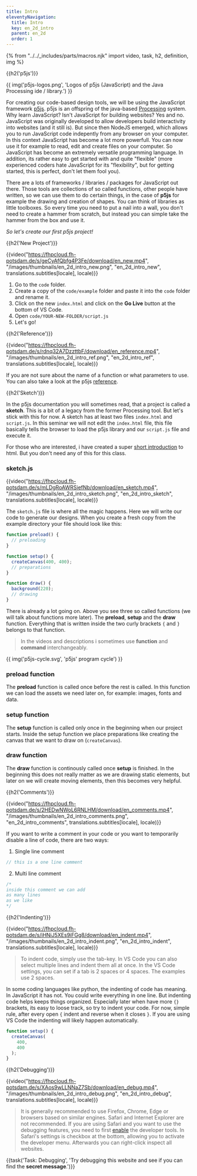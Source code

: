 ```yaml
---
title: Intro
eleventyNavigation:
  title: Intro
  key: en_2d_intro
  parent: en_2d
  order: 1
---
```


{% from "../../_includes/parts/macros.njk" import video, task, h2, definition, img %}

{{h2('p5js')}}

{{ img('p5js-logos.png', 'Logos of p5js (JavaScript) and the Java Processing ide / library.') }}

For creating our code-based design tools, we will be using the JavaScript framework [p5js](https://www.p5js.org). p5js is an offspring of the java-based [Processing](https://processing.org/) system. Why learn JavaScript? Isn't JavaScript for building websites? Yes and no. JavaScript was originally developed to allow developers build interactivity into websites (and it still is). But since then NodeJS emerged, which allows you to run JavaScript code indepently from any browser on your computer. In this context JavaScript has become a lot more powerfull. You can now use it for example to read, edit and create files on your computer. So JavaScript has become an extremely versatile programming language. In addition, its rather easy to get started with and quite "flexible" (more experienced coders hate JavaScript for its "flexibility", but for getting started, this is perfect, don't let them fool you).

There are a lots of frameworks / libraries / packages for JavaScript out there. Those tools are collections of so called functions, other people have written, so we can use them to do certain things, in the case of **p5js** for example the drawing and creation of shapes. You can think of libraries as little toolboxes. So every time you need to put a nail into a wall, you don't need to create a hammer from scratch, but instead you can simple take the hammer from the box and use it.

*So let's create our first p5js project!*

{{h2('New Project')}}

{{video("https://fhpcloud.fh-potsdam.de/s/geCyAfQbfg4P3Fe/download/en_new.mp4", "/images/thumbnails/en_2d_intro_new.png", "en_2d_intro_new", translations.subtitles[locale], locale)}}
<!--
de:https://fhpcloud.fh-potsdam.de/s/pSgDkqb8yGmeyiP/download/de_new.mp4
en:https://fhpcloud.fh-potsdam.de/s/geCyAfQbfg4P3Fe/download/en_new.mp4
-->

1. Go to the `code` folder.
2. Create a copy of the `code/example` folder and paste it into the `code` folder and rename it.
3. Click on the new `index.html` and click on the **Go Live** button at the bottom of VS Code.
4. Open `code/YOUR-NEW-FOLDER/script.js`
5. Let's go!


{{h2('Reference')}}

{{video("https://fhpcloud.fh-potsdam.de/s/rdnq32A7DzzttbF/download/en_reference.mp4", "/images/thumbnails/en_2d_intro_ref.png", "en_2d_intro_ref", translations.subtitles[locale], locale)}}
<!--
de:https://fhpcloud.fh-potsdam.de/s/JGYB3Dor9BRRaJ2/download/de_reference.mp4
en:https://fhpcloud.fh-potsdam.de/s/rdnq32A7DzzttbF/download/en_reference.mp4
-->

If you are not sure about the name of a function or what parameters to use. You can also take a look at the p5js [reference](https://p5js.org/reference/).

{{h2('Sketch')}}

In the p5js documentation you will sometimes read, that a project is called a **sketch**. This is a bit of a legacy from the former Processing tool. But let's stick with this for now. A sketch has at least two files `index.html` and `script.js`. In this seminar we will not edit the `index.html` file, this file basically tells the browser to load the p5js library and our `script.js` file and execute it.

For those who are interested, i have created a super [short introduction](html.md) to html. But you don't need any of this for this class.

### sketch.js

{{video("https://fhpcloud.fh-potsdam.de/s/mLDgRoAWRSiefNb/download/en_sketch.mp4", "/images/thumbnails/en_2d_intro_sketch.png", "en_2d_intro_sketch", translations.subtitles[locale], locale)}}
<!--
de:https://fhpcloud.fh-potsdam.de/s/m6fSyAmSRJoMSRR/download/de_sketch.mp4
en:https://fhpcloud.fh-potsdam.de/s/mLDgRoAWRSiefNb/download/en_sketch.mp4
-->

The `sketch.js` file is where all the magic happens. Here we will write our code to generate our designs. When you create a fresh copy from the example directory your file should look like this:

```js
function preload() {
  // preloading
}

function setup() {
  createCanvas(400, 400);
  // preparations
}

function draw() {
  background(220);
  // drawing
}
```

There is already a lot going on. Above you see three so called functions (we will talk about functions more later). The **preload**, **setup** and the **draw** function. Everything that is written inside the two curly brackets `{` and `}` belongs to that function.

> In the videos and descriptions i sometimes use **function** and **command** interchangeably.

{{ img('p5js-cycle.svg', 'p5js\' program cycle') }}

### preload function

The **preload** function is called once before the rest is called. In this function we can load the assets we need later on, for example: images, fonts and data.


### setup function

The **setup** function is called only once in the beginning when our project starts. Inside the setup function we place preparations like creating the canvas that we want to draw on (`createCanvas`).

### draw function

The **draw** function is continously called once **setup** is finished. In the beginning this does not really matter as we are drawing static elements, but later on we will create moving elements, then this becomes very helpful.

{{h2('Comments')}}

{{video("https://fhpcloud.fh-potsdam.de/s/2HEDwNWoL6RNLHM/download/en_comments.mp4", "/images/thumbnails/en_2d_intro_comments.png", "en_2d_intro_comments", translations.subtitles[locale], locale)}}
<!--
de:https://fhpcloud.fh-potsdam.de/s/WsxqZSo4zPZkZgH/download/de_comments.mp4
en:https://fhpcloud.fh-potsdam.de/s/2HEDwNWoL6RNLHM/download/en_comments.mp4
-->

If you want to write a comment in your code or you want to temporarily disable a line of code, there are two ways:

1. Single line comment
```js
// this is a one line comment
```

2. Multi line comment
```js
/* 
inside this comment we can add
as many lines
as we like
*/
```

{{h2('Indenting')}}

{{video("https://fhpcloud.fh-potsdam.de/s/iHNiJ5XEs9iFGg8/download/en_indent.mp4", "/images/thumbnails/en_2d_intro_indent.png", "en_2d_intro_indent", translations.subtitles[locale], locale)}}
<!--
de:https://fhpcloud.fh-potsdam.de/s/kqDm5WMWY6Q2S2X/download/de_indent.mp4
en:https://fhpcloud.fh-potsdam.de/s/iHNiJ5XEs9iFGg8/download/en_indent.mp4
-->

> To indent code, simply use the tab-key. In VS Code you can also select multiple lines and indent them all at once. In the VS Code settings, you can set if a tab is 2 spaces or 4 spaces. The examples use 2 spaces.

In some coding languages like python, the indenting of code has meaning. In JavaScript it has not. You could write everything in one line. But indenting code helps keeps things organized. Especially later when have more `{}` brackets, its easy to loose track, so try to indent your code. For now, simple rule, after every open `{` indent and reverse when it closes `}`. If you are using VS Code the indenting will likely happen automatically.

```js
function setup() {
  createCanvas(
    400,
    400
  );
}
```


{{h2('Debugging')}}

{{video("https://fhpcloud.fh-potsdam.de/s/XAos9wLLNNaZ7Sb/download/en_debug.mp4", "/images/thumbnails/en_2d_intro_debug.png", "en_2d_intro_debug", translations.subtitles[locale], locale)}}
<!--
de:https://fhpcloud.fh-potsdam.de/s/WincbxLqmRB8Hac/download/de_debug.mp4
en:https://fhpcloud.fh-potsdam.de/s/XAos9wLLNNaZ7Sb/download/en_debug.mp4
-->

> It is generally recommended to use Firefox, Chrome, Edge or browsers based on similar engines. Safari and Internet Explorer are not recommended. If you are using Safari and you want to use the debugging features, you need to first [enable](https://developer.apple.com/library/archive/documentation/NetworkingInternetWeb/Conceptual/Web_Inspector_Tutorial/EnableWebInspector/EnableWebInspector.html) the developer tools. In Safari's settings is checkbox at the bottom, allowing you to activate the developer menu. Afterwards you can right-click inspect all websites.

<script>
console.log('Congrats. You found the secret message. 🎉');
console.log('');
console.log('%c...@@@@@@...@@@...@@@...@@@@@@@@@...', 'color: #D12229;');
console.log('%c...@@@......@@@...@@@...@@@...@@@...', 'color: #F68A1E;');
console.log('%c...@@@@@@...@@@@@@@@@...@@@@@@@@@...', 'color: #FDE01A;');
console.log('%c...@@@......@@@...@@@...@@@.........', 'color: #007940;');
console.log('%c...@@@......@@@...@@@...@@@.........', 'color: #24408E;');
console.log('%c------------------------------------', 'color: #732982;');
</script>

{{task('Task: Debugging', 'Try debugging this website and see if you can find the <strong>secret message</strong>.')}}